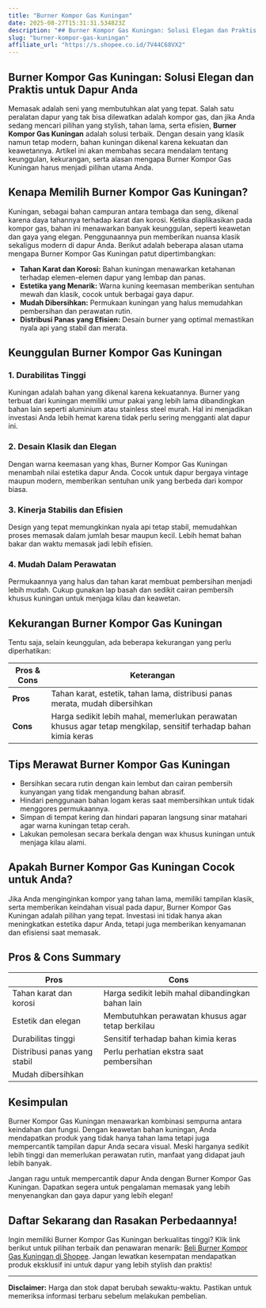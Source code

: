 ```yaml
---
title: "Burner Kompor Gas Kuningan"
date: 2025-08-27T15:31:31.534823Z
description: "## Burner Kompor Gas Kuningan: Solusi Elegan dan Praktis untuk Dapur Anda..."
slug: "burner-kompor-gas-kuningan"
affiliate_url: "https://s.shopee.co.id/7V44C68VX2"
---
```

## Burner Kompor Gas Kuningan: Solusi Elegan dan Praktis untuk Dapur Anda

Memasak adalah seni yang membutuhkan alat yang tepat. Salah satu peralatan dapur yang tak bisa dilewatkan adalah kompor gas, dan jika Anda sedang mencari pilihan yang stylish, tahan lama, serta efisien, **Burner Kompor Gas Kuningan** adalah solusi terbaik. Dengan desain yang klasik namun tetap modern, bahan kuningan dikenal karena kekuatan dan keawetannya. Artikel ini akan membahas secara mendalam tentang keunggulan, kekurangan, serta alasan mengapa Burner Kompor Gas Kuningan harus menjadi pilihan utama Anda.

## Kenapa Memilih Burner Kompor Gas Kuningan?

Kuningan, sebagai bahan campuran antara tembaga dan seng, dikenal karena daya tahannya terhadap karat dan korosi. Ketika diaplikasikan pada kompor gas, bahan ini menawarkan banyak keunggulan, seperti keawetan dan gaya yang elegan. Penggunaannya pun memberikan nuansa klasik sekaligus modern di dapur Anda. Berikut adalah beberapa alasan utama mengapa Burner Kompor Gas Kuningan patut dipertimbangkan:

- **Tahan Karat dan Korosi:** Bahan kuningan menawarkan ketahanan terhadap elemen-elemen dapur yang lembap dan panas.
- **Estetika yang Menarik:** Warna kuning keemasan memberikan sentuhan mewah dan klasik, cocok untuk berbagai gaya dapur.
- **Mudah Dibersihkan:** Permukaan kuningan yang halus memudahkan pembersihan dan perawatan rutin.
- **Distribusi Panas yang Efisien:** Desain burner yang optimal memastikan nyala api yang stabil dan merata.

## Keunggulan Burner Kompor Gas Kuningan

### 1. Durabilitas Tinggi

Kuningan adalah bahan yang dikenal karena kekuatannya. Burner yang terbuat dari kuningan memiliki umur pakai yang lebih lama dibandingkan bahan lain seperti aluminium atau stainless steel murah. Hal ini menjadikan investasi Anda lebih hemat karena tidak perlu sering mengganti alat dapur ini.

### 2. Desain Klasik dan Elegan

Dengan warna keemasan yang khas, Burner Kompor Gas Kuningan menambah nilai estetika dapur Anda. Cocok untuk dapur bergaya vintage maupun modern, memberikan sentuhan unik yang berbeda dari kompor biasa.

### 3. Kinerja Stabilis dan Efisien

Design yang tepat memungkinkan nyala api tetap stabil, memudahkan proses memasak dalam jumlah besar maupun kecil. Lebih hemat bahan bakar dan waktu memasak jadi lebih efisien.

### 4. Mudah Dalam Perawatan

Permukaannya yang halus dan tahan karat membuat pembersihan menjadi lebih mudah. Cukup gunakan lap basah dan sedikit cairan pembersih khusus kuningan untuk menjaga kilau dan keawetan.

## Kekurangan Burner Kompor Gas Kuningan

Tentu saja, selain keunggulan, ada beberapa kekurangan yang perlu diperhatikan:

| **Pros & Cons** | **Keterangan** |
|-----------------|----------------|
| **Pros**       | Tahan karat, estetik, tahan lama, distribusi panas merata, mudah dibersihkan |
| **Cons**       | Harga sedikit lebih mahal, memerlukan perawatan khusus agar tetap mengkilap, sensitif terhadap bahan kimia keras |

## Tips Merawat Burner Kompor Gas Kuningan

- Bersihkan secara rutin dengan kain lembut dan cairan pembersih kunyangan yang tidak mengandung bahan abrasif.
- Hindari penggunaan bahan logam keras saat membersihkan untuk tidak menggores permukaannya.
- Simpan di tempat kering dan hindari paparan langsung sinar matahari agar warna kuningan tetap cerah.
- Lakukan pemolesan secara berkala dengan wax khusus kuningan untuk menjaga kilau alami.

## Apakah Burner Kompor Gas Kuningan Cocok untuk Anda?

Jika Anda menginginkan kompor yang tahan lama, memiliki tampilan klasik, serta memberikan keindahan visual pada dapur, Burner Kompor Gas Kuningan adalah pilihan yang tepat. Investasi ini tidak hanya akan meningkatkan estetika dapur Anda, tetapi juga memberikan kenyamanan dan efisiensi saat memasak.

## Pros & Cons Summary

| **Pros** | **Cons** |
| --- | --- |
| Tahan karat dan korosi | Harga sedikit lebih mahal dibandingkan bahan lain |
| Estetik dan elegan | Membutuhkan perawatan khusus agar tetap berkilau |
| Durabilitas tinggi | Sensitif terhadap bahan kimia keras |
| Distribusi panas yang stabil | Perlu perhatian ekstra saat pembersihan |
| Mudah dibersihkan |  |

## Kesimpulan

Burner Kompor Gas Kuningan menawarkan kombinasi sempurna antara keindahan dan fungsi. Dengan keawetan bahan kuningan, Anda mendapatkan produk yang tidak hanya tahan lama tetapi juga mempercantik tampilan dapur Anda secara visual. Meski harganya sedikit lebih tinggi dan memerlukan perawatan rutin, manfaat yang didapat jauh lebih banyak.

Jangan ragu untuk mempercantik dapur Anda dengan Burner Kompor Gas Kuningan. Dapatkan segera untuk pengalaman memasak yang lebih menyenangkan dan gaya dapur yang lebih elegan!

## Daftar Sekarang dan Rasakan Perbedaannya!

Ingin memiliki Burner Kompor Gas Kuningan berkualitas tinggi? Klik link berikut untuk pilihan terbaik dan penawaran menarik: [Beli Burner Kompor Gas Kuningan di Shopee](https://s.shopee.co.id/7V44C68VX2). Jangan lewatkan kesempatan mendapatkan produk eksklusif ini untuk dapur yang lebih stylish dan praktis!

---

**Disclaimer:** Harga dan stok dapat berubah sewaktu-waktu. Pastikan untuk memeriksa informasi terbaru sebelum melakukan pembelian.
